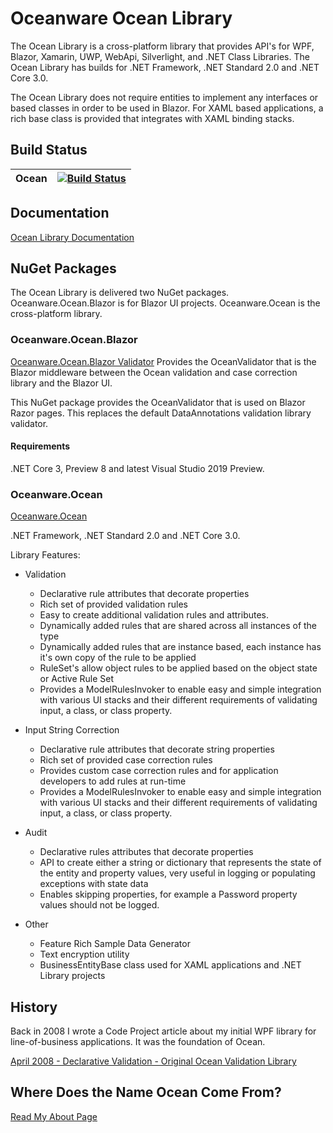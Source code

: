 # Oceanware Ocean Library
The Ocean Library is a cross-platform library that provides API's for WPF, Blazor, Xamarin, UWP, WebApi, Silverlight, and .NET Class Libraries. The Ocean Library has builds for .NET Framework, .NET Standard 2.0 and .NET Core 3.0.

The Ocean Library does not require entities to implement any interfaces or based classes in order to be used in Blazor. For XAML based applications, a rich base class is provided that integrates with XAML binding stacks.

## Build Status
|Ocean|[![Build Status](https://dev.azure.com/re-booting/Oceanware.Ocean/_apis/build/status/OceanLibrary.Ocean?branchName=master)](https://dev.azure.com/re-booting/Oceanware.Ocean/_build/latest?definitionId=2&branchName=master) |
|---|---|

## Documentation
[Ocean Library Documentation](https://oceanlibrary.github.io/Ocean-Documentation/)

## NuGet Packages
The Ocean Library is delivered two NuGet packages.  Oceanware.Ocean.Blazor is for Blazor UI projects. Oceanware.Ocean is the cross-platform library.

### Oceanware.Ocean.Blazor
[Oceanware.Ocean.Blazor Validator](https://www.nuget.org/packages/Oceanware.Ocean.Blazor/1.0.0)
Provides the OceanValidator that is the Blazor middleware between the Ocean validation and case correction library and the Blazor UI.

This NuGet package provides the OceanValidator that is used on Blazor Razor pages. This replaces the default
DataAnnotations validation library validator.

#### Requirements
.NET Core 3, Preview 8 and latest Visual Studio 2019 Preview.

### Oceanware.Ocean
[Oceanware.Ocean](https://www.nuget.org/packages/Oceanware.Ocean/1.0.0)

.NET Framework, .NET Standard 2.0 and .NET Core 3.0.

Library Features:

- Validation
  - Declarative rule attributes that decorate properties
  - Rich set of provided validation rules
  - Easy to create additional validation rules and attributes.
  - Dynamically added rules that are shared across all instances of the type
  - Dynamically added rules that are instance based, each instance has it's own copy of the rule to be applied
  - RuleSet's allow object rules to be applied based on the object state or Active Rule Set
  - Provides a ModelRulesInvoker to enable easy and simple integration with various UI stacks and their different requirements of validating input, a class, or class property.
 
- Input String Correction
  - Declarative rule attributes that decorate string properties
  - Rich set of provided case correction rules
  - Provides custom case correction rules and for application developers to add rules at run-time
  - Provides a ModelRulesInvoker to enable easy and simple integration with various UI stacks and their different requirements of validating input, a class, or class property.

- Audit
  - Declarative rules attributes that decorate properties
  - API to create either a string or dictionary that represents the state of the entity and property values, very useful in logging or populating exceptions with state data
  - Enables skipping properties, for example a Password property values should not be logged.
  
- Other
  - Feature Rich Sample Data Generator
  - Text encryption utility
  - BusinessEntityBase class used for XAML applications and .NET Library projects

## History
Back in 2008 I wrote a Code Project article about my initial WPF library for line-of-business applications. 
It was the foundation of Ocean. 

[April 2008 - Declarative Validation - Original Ocean Validation Library](https://www.codeproject.com/Articles/24823/WPF-Business-Application-Series-Part-3-of-n-Busine)

## Where Does the Name Ocean Come From?

[Read My About Page](https://oceanware.wordpress.com/about/)
